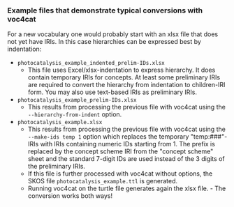 ### Example files that demonstrate typical conversions with voc4cat

For a new vocabulary one would probably start with an xlsx file that does not yet have IRIs.
In this case hierarchies can be expressed best by indentation:

- `photocatalysis_example_indented_prelim-IDs.xlsx`
  - This file uses Excel/xlsx-indentation to express hierarchy. It does contain temporary IRIs for concepts. At least some preliminary IRIs are required to convert the hierarchy from indentation to children-IRI form. You may also use text-based IRIs as preliminary IRIs.
- `photocatalysis_example_prelim-IDs.xlsx`
  - This results from processing the previous file with voc4cat using the `--hierarchy-from-indent` option.
- `photocatalysis_example.xlsx`
  - This results from processing the previous file with voc4cat using the `--make-ids temp 1` option which replaces the temporary "temp:###"-IRIs with IRIs containing numeric IDs starting from 1. The prefix is replaced by the concept scheme IRI from the "concept scheme" sheet and the standard 7-digit IDs are used instead of the 3 digits of the preliminary IRIs.
  - If this file is further processed with voc4cat without options, the SKOS file `photocatalysis_example.ttl` is generated.
  - Running voc4cat on the turtle file generates again the xlsx file. - The conversion works both ways!
